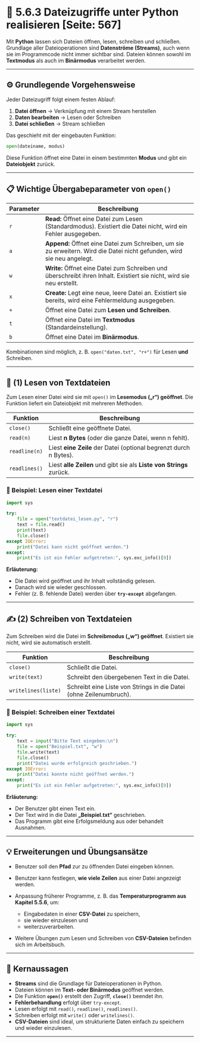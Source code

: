 # 🐍 5.6.3 Dateizugriffe unter Python realisieren [Seite: 567]

Mit **Python** lassen sich Dateien öffnen, lesen, schreiben und schließen. Grundlage aller Dateioperationen sind **Datenströme (Streams)**, auch wenn sie im Programmcode nicht immer sichtbar sind. Dateien können sowohl im **Textmodus** als auch im **Binärmodus** verarbeitet werden.

---

## ⚙️ Grundlegende Vorgehensweise

Jeder Dateizugriff folgt einem festen Ablauf:

1. **Datei öffnen** → Verknüpfung mit einem Stream herstellen
2. **Daten bearbeiten** → Lesen oder Schreiben
3. **Datei schließen** → Stream schließen

Das geschieht mit der eingebauten Funktion:

```python
open(dateiname, modus)
```

Diese Funktion öffnet eine Datei in einem bestimmten **Modus** und gibt ein **Dateiobjekt** zurück.

---

## 📋 Wichtige Übergabeparameter von `open()`

| Parameter | Beschreibung                                                                                                            |
| --------- | ----------------------------------------------------------------------------------------------------------------------- |
| `r`       | **Read:** Öffnet eine Datei zum Lesen (Standardmodus). Existiert die Datei nicht, wird ein Fehler ausgegeben.           |
| `a`       | **Append:** Öffnet eine Datei zum Schreiben, um sie zu erweitern. Wird die Datei nicht gefunden, wird sie neu angelegt. |
| `w`       | **Write:** Öffnet eine Datei zum Schreiben und überschreibt ihren Inhalt. Existiert sie nicht, wird sie neu erstellt.   |
| `x`       | **Create:** Legt eine neue, leere Datei an. Existiert sie bereits, wird eine Fehlermeldung ausgegeben.                  |
| `+`       | Öffnet eine Datei zum **Lesen und Schreiben**.                                                                          |
| `t`       | Öffnet eine Datei im **Textmodus** (Standardeinstellung).                                                               |
| `b`       | Öffnet eine Datei im **Binärmodus**.                                                                                    |

Kombinationen sind möglich, z. B. `open("daten.txt", "r+")` für Lesen **und** Schreiben.

---

## 📖 (1) Lesen von Textdateien

Zum Lesen einer Datei wird sie mit `open()` im **Lesemodus („r“) geöffnet**.
Die Funktion liefert ein Dateiobjekt mit mehreren Methoden.

| Funktion      | Beschreibung                                                         |
| ------------- | -------------------------------------------------------------------- |
| `close()`     | Schließt eine geöffnete Datei.                                       |
| `read(n)`     | Liest **n Bytes** (oder die ganze Datei, wenn n fehlt).              |
| `readline(n)` | Liest **eine Zeile** der Datei (optional begrenzt durch n Bytes).    |
| `readlines()` | Liest **alle Zeilen** und gibt sie als **Liste von Strings** zurück. |

### 🧩 Beispiel: Lesen einer Textdatei

```python
import sys

try:
    file = open("textdatei_lesen.py", "r")
    text = file.read()
    print(text)
    file.close()
except IOError:
    print("Datei kann nicht geöffnet werden.")
except:
    print("Es ist ein Fehler aufgetreten:", sys.exc_info()[0])
```

**Erläuterung:**

* Die Datei wird geöffnet und ihr Inhalt vollständig gelesen.
* Danach wird sie wieder geschlossen.
* Fehler (z. B. fehlende Datei) werden über **`try-except`** abgefangen.

---

## ✍️ (2) Schreiben von Textdateien

Zum Schreiben wird die Datei im **Schreibmodus („w“) geöffnet**.
Existiert sie nicht, wird sie automatisch erstellt.

| Funktion            | Beschreibung                                                       |
| ------------------- | ------------------------------------------------------------------ |
| `close()`           | Schließt die Datei.                                                |
| `write(text)`       | Schreibt den übergebenen Text in die Datei.                        |
| `writelines(liste)` | Schreibt eine Liste von Strings in die Datei (ohne Zeilenumbruch). |

### 🧩 Beispiel: Schreiben einer Textdatei

```python
import sys

try:
    text = input("Bitte Text eingeben:\n")
    file = open("Beispiel.txt", "w")
    file.write(text)
    file.close()
    print("Datei wurde erfolgreich geschrieben.")
except IOError:
    print("Datei konnte nicht geöffnet werden.")
except:
    print("Es ist ein Fehler aufgetreten:", sys.exc_info()[0])
```

**Erläuterung:**

* Der Benutzer gibt einen Text ein.
* Der Text wird in die Datei **„Beispiel.txt“** geschrieben.
* Das Programm gibt eine Erfolgsmeldung aus oder behandelt Ausnahmen.

---

## 💡 Erweiterungen und Übungsansätze

* Benutzer soll den **Pfad** zur zu öffnenden Datei eingeben können.
* Benutzer kann festlegen, **wie viele Zeilen** aus einer Datei angezeigt werden.
* Anpassung früherer Programme, z. B. das **Temperaturprogramm aus Kapitel 5.5.6**, um:

  * Eingabedaten in einer **CSV-Datei** zu speichern,
  * sie wieder einzulesen und
  * weiterzuverarbeiten.
* Weitere Übungen zum Lesen und Schreiben von **CSV-Dateien** befinden sich im Arbeitsbuch.

---

## 🧠 Kernaussagen

* **Streams** sind die Grundlage für Dateioperationen in Python.
* Dateien können im **Text- oder Binärmodus** geöffnet werden.
* Die Funktion **`open()`** erstellt den Zugriff, **`close()`** beendet ihn.
* **Fehlerbehandlung** erfolgt über `try-except`.
* Lesen erfolgt mit `read()`, `readline()`, `readlines()`.
* Schreiben erfolgt mit `write()` oder `writelines()`.
* **CSV-Dateien** sind ideal, um strukturierte Daten einfach zu speichern und wieder einzulesen.


---

